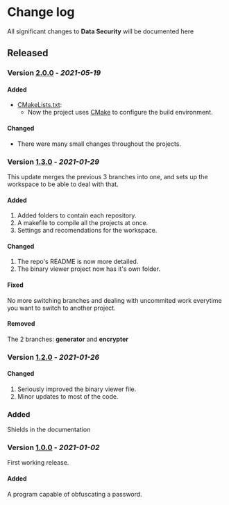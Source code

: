# Change log
All significant changes to **Data Security** will be documented here

## Released

### Version [2.0.0](https://github.com/nico-castell/Data-Security/releases/tag/2.0.0) - *2021-05-19*
#### Added
- [CMakeLists.txt](CMakeLists.txt):
  - Now the project uses [CMake](https://cmake.org/) to configure the build environment.
#### Changed
- There were many small changes throughout the projects.

### Version [1.3.0](https://github.com/nico-castell/Data-Security/releases/tag/1.3.0) - *2021-01-29*
This update merges the previous 3 branches into one, and sets up the workspace to be able to deal with that.

#### Added
1. Added folders to contain each repository.
1. A makefile to compile all the projects at once.
1. Settings and recomendations for the workspace.

#### Changed
1. The repo's README is now more detailed.
1. The binary viewer project now has it's own folder.

#### Fixed
No more switching branches and dealing with uncommited work everytime you
want to switch to another project.

#### Removed
The 2 branches: **generator** and **encrypter**

### Version [1.2.0](https://github.com/nico-castell/Data-Security/releases/tag/1.2.0) - *2021-01-26*

#### Changed
1. Seriously improved the binary viewer file.
1. Minor updates to most of the code.

### Added
Shields in the documentation

### Version [1.0.0](https://github.com/nico-castell/Data-Security/releases/tag/v1.0.0) - *2021-01-02*
First working release.

#### Added
A program capable of obfuscating a password.
